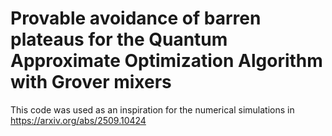 # Provable avoidance of barren plateaus for the Quantum Approximate Optimization Algorithm with Grover mixers
This code was used as an inspiration for the numerical simulations in https://arxiv.org/abs/2509.10424
